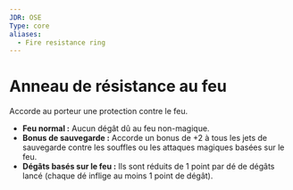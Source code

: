 ```yaml
---
JDR: OSE
Type: core
aliases:
  - Fire resistance ring
---
```

# Anneau de résistance au feu

Accorde au porteur une protection contre le feu.

- **Feu normal :** Aucun dégât dû au feu non-magique.
- **Bonus de sauvegarde :** Accorde un bonus de +2 à tous les jets de sauvegarde contre les souffles ou les attaques magiques basées sur le feu.
- **Dégâts basés sur le feu :** Ils sont réduits de 1 point par dé de dégâts lancé (chaque dé inflige au moins 1 point de dégât).
